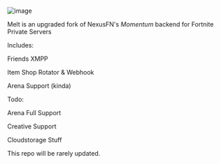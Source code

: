 ![image](https://media.discordapp.net/attachments/1241433567909904466/1259948339751948489/Untitled_1.jpg?ex=668d89d4&is=668c3854&hm=3af7ccf490fee6842899f4a5819993e4b06090ff8ab480659fb94d10158d352e&=&format=webp&width=1440&height=480)

Melt is an upgraded fork of NexusFN's *Momentum* backend for Fortnite Private Servers

Includes:

Friends
XMPP

Item Shop Rotator & Webhook

Arena Support (kinda)

Todo:

Arena Full Support

Creative Support

Cloudstorage Stuff

This repo will be rarely updated.
